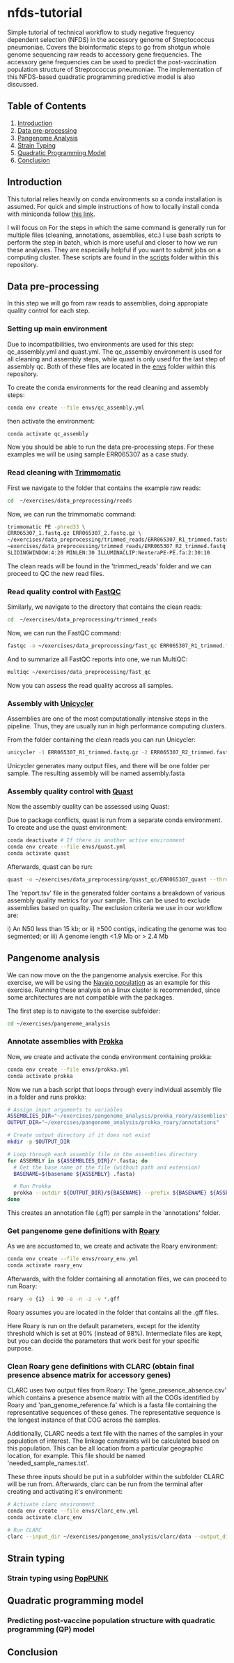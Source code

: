 # nfds-tutorial
Simple tutorial of technical workflow to study negative frequency dependent selection (NFDS) in the accessory genome of Streptococcus pneumoniae. Covers the bioinformatic steps to go from shotgun whole genome sequencing raw reads to accessory gene frequencies. The accessory gene frequencies can be used to predict the post-vaccination population structure of Streptococcus pneumoniae. The implementation of this NFDS-based quadratic programming predictive model is also discussed.

## Table of Contents
1. [Introduction](#introduction)
2. [Data pre-processing](#data-pre-processing)
3. [Pangenome Analysis](#pangenome-analysis)
4. [Strain Typing](#strain-typing)
5. [Quadratic Programming Model](#quadratic-programming-model)
6. [Conclusion](#conclusion)

## Introduction

This tutorial relies heavily on conda environments so a conda installation is assumed. For quick and simple instructions of how to locally install conda with miniconda follow [this link](https://docs.anaconda.com/free/miniconda/#quick-command-line-install).

I will focus on For the steps in which the same command is generally run for multiple files (cleaning, annotations, assemblies, etc.) I use bash scripts to perform the step in batch, which is more useful and closer to how we run these analyses. They are especially helpful if you want to submit jobs on a computing cluster. These scripts are found in the [scripts](/scripts) folder within this repository.

## Data pre-processing

In this step we will go from raw reads to assemblies, doing appropiate quality control for each step. 

### Setting up main environment

Due to incompatibilities, two environments are used for this step: qc_assembly.yml and quast.yml. The qc_assembly environment is used for all cleaning and assembly steps, while quast is only used for the last step of assembly qc. Both of these files are located in the [envs](/envs) folder within this repository.

To create the conda environments for the read cleaning and assembly steps:

```bash
conda env create --file envs/qc_assembly.yml
```

then activate the environment:

```bash
conda activate qc_assembly
```

Now you should be able to run the data pre-processing steps. For these examples we will be using sample ERR065307 as a case study.

### Read cleaning with [Trimmomatic](https://github.com/timflutre/trimmomatic)

First we navigate to the folder that contains the example raw reads:

```bash
cd  ~/exercises/data_preprocessing/reads
```
Now, we can run the trimmomatic command:

```bash
trimmomatic PE -phred33 \
ERR065307_1.fastq.gz ERR065307_2.fastq.gz \
~/exercises/data_preprocessing/trimmed_reads/ERR065307_R1_trimmed.fastq.gz /dev/null \
~exercises/data_preprocessing/trimmed_reads/ERR065307_R2_trimmed.fastq.gz /dev/null \
SLIDINGWINDOW:4:20 MINLEN:30 ILLUMINACLIP:NexteraPE-PE.fa:2:30:10
```
The clean reads will be found in the 'trimmed_reads' folder and we can proceed to QC the new read files.

### Read quality control with [FastQC](https://github.com/s-andrews/FastQC)

Similarly, we navigate to the directory that contains the clean reads:

```bash
cd  ~/exercises/data_preprocessing/trimmed_reads
```
Now, we can run the FastQC command:

```bash
fastqc -o ~/exercises/data_preprocessing/fast_qc ERR065307_R1_trimmed.fastq.gz ERR065307_R2_trimmed.fastq.gz
```
And to summarize all FastQC reports into one, we run MultiQC:

```bash
multiqc ~/exercises/data_preprocessing/fast_qc
```
Now you can assess the read quality accross all samples.

### Assembly with [Unicycler](https://github.com/rrwick/Unicycler?tab=readme-ov-file#quick-usage)

Assemblies are one of the most computationally intensive steps in the pipeline. Thus, they are usually run in high performance computing clusters. 

From the folder containing the clean reads you can run Unicycler:

```bash
unicycler -1 ERR065307_R1_trimmed.fastq.gz -2 ERR065307_R2_trimmed.fastq.gz -o ~/exercises/data_preprocessing/assemblies/ERR065307_assembly
```
Unicycler generates many output files, and there will be one folder per sample. The resulting assembly will be named assembly.fasta

### Assembly quality control with [Quast](https://github.com/ablab/quast)

Now the assembly quality can be assessed using Quast:

Due to package conflicts, quast is run from a separate conda environment. To create and use the quast environment:

```bash
conda deactivate # If there is another active environment
conda env create --file envs/quast.yml
conda activate quast
```
Afterwards, quast can be run:

```bash
quast -o ~/exercises/data_preprocessing/quast_qc/ERR065307_quast --threads 4 ~/exercises/data_preprocessing/assemblies/ERR065307_assembly/assembly.fasta
```
The 'report.tsv' file in the generated folder contains a breakdown of various assembly quality metrics for your sample. This can be used to exclude assemblies based on quality. The exclusion criteria we use in our workflow are:

i) An N50 less than 15 kb; or
ii) ≥500 contigs, indicating the genome was too segmented; or 
iii) A genome length <1.9 Mb or > 2.4 Mb

## Pangenome analysis

We can now move on the the pangenome analysis exercise. For this exercise, we will be using the [Navajo population](https://www-ncbi-nlm-nih-gov.ezp-prod1.hul.harvard.edu/bioproject/PRJEB8327) as an example for this exercise. Running these analysis on a linux cluster is recommended, since some architectures are not compatible with the packages.

The first step is to navigate to the exercise subfolder:

```bash
cd ~/exercises/pangenome_analysis
```
### Annotate assemblies with [Prokka](https://github.com/tseemann/prokka)

Now, we create and activate the conda environment containing prokka:

```bash
conda env create --file envs/prokka.yml
conda activate prokka
```
Now we run a bash script that loops through every individual assembly file in a folder and runs prokka:

```bash
# Assign input arguments to variables
ASSEMBLIES_DIR="~/exercises/pangenome_analysis/prokka_roary/assemblies"
OUTPUT_DIR="~/exercises/pangenome_analysis/prokka_roary/annotations"

# Create output directory if it does not exist
mkdir -p $OUTPUT_DIR

# Loop through each assembly file in the assemblies directory
for ASSEMBLY in ${ASSEMBLIES_DIR}/*.fasta; do
  # Get the base name of the file (without path and extension)
  BASENAME=$(basename ${ASSEMBLY} .fasta)

  # Run Prokka
  prokka --outdir ${OUTPUT_DIR}/${BASENAME} --prefix ${BASENAME} ${ASSEMBLY}
done
```

This creates an annotation file (.gff) per sample in the 'annotations' folder.

### Get pangenome gene definitions with [Roary](https://github.com/sanger-pathogens/Roary)

As we are accustomed to, we create and activate the Roary environment:

```bash
conda env create --file envs/roary_env.yml
conda activate roary_env
```
Afterwards, with the folder containing all annotation files, we can proceed to run Roary:

```bash
roary -o {1} -i 90 -e -n -z -v *.gff
```
Roary assumes you are located in the folder that contains all the .gff files.

Here Roary is run on the default parameters, except for the identity threshold which is set at 90% (instead of 98%). Intermediate files are kept, but you can decide the parameters that work best for your specific purpose.

### Clean Roary gene definitions with CLARC (obtain final presence absence matrix for accessory genes)

CLARC uses two output files from Roary: The 'gene_presence_absence.csv' which contains a presence absence matrix with all the COGs identified by Roary and 'pan_genome_reference.fa' which is a fasta file containing the representative sequences of these genes. The representative sequence is the longest instance of that COG across the samples.

Additionally, CLARC needs a text file with the names of the samples in your population of interest. The linkage constraints will be calculated based on this population. This can be all location from a particular geographic location, for example. This file should be named 'needed_sample_names.txt'.

These three inputs should be put in a subfolder within the subfolder CLARC will be run from. Afterwards, clarc can be run from the terminal after creating and activating it's environment:

```bash
# Activate clarc environment
conda env create --file envs/clarc_env.yml
conda activate clarc_env

# Run CLARC
clarc --input_dir ~/exercises/pangenome_analysis/clarc/data --output_dir ~/exercises/pangenome_analysis/clarc/clarc_results
```

## Strain typing 

### Strain typing using [PopPUNK](https://github.com/bacpop/PopPUNK)

## Quadratic programming model 

### Predicting post-vaccine population structure with quadratic programming (QP) model

## Conclusion


